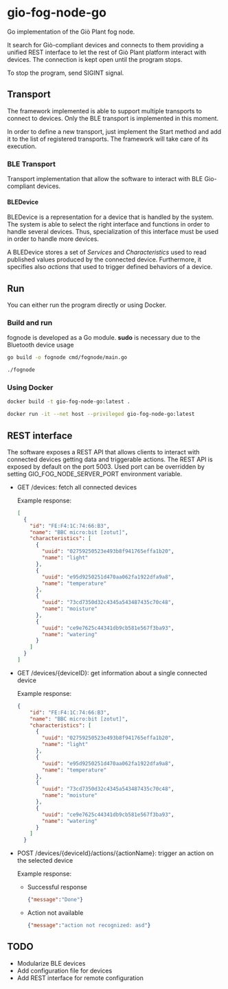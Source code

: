 # gio-fog-node-go

Go implementation of the Giò Plant fog node.

It search for Giò-compliant devices and connects to them providing a unified REST interface to let the rest of Giò Plant platform interact with devices.
The connection is kept open until the program stops.

To stop the program, send SIGINT signal. 

## Transport

The framework implemented is able to support multiple transports to connect to devices.
Only the BLE transport is implemented in this moment.

In order to define a new transport, just implement the Start method and add it to the list of registered transports.
The framework will take care of its execution.

### BLE Transport

Transport implementation that allow the software to interact with BLE Gio-compliant devices.

#### BLEDevice 
BLEDevice is a representation for a device that is handled by the system.
The system is able to select the right interface and functions in order to handle several devices.
Thus, specialization of this interface must be used in order to handle more devices.

A BLEDevice stores a set of *Services* and *Characteristics* used to read published values produced by the connected device.
Furthermore, it specifies also *actions* that used to trigger defined behaviors of a device.

## Run

You can either run the program directly or using Docker.

### Build and run

fognode is developed as a Go module.
**sudo** is necessary due to the Bluetooth device usage

```bash
go build -o fognode cmd/fognode/main.go

./fognode
```

### Using Docker

```bash
docker build -t gio-fog-node-go:latest .

docker run -it --net host --privileged gio-fog-node-go:latest
```

## REST interface

The software exposes a REST API that allows clients to interact with connected devices getting data and triggerable actions.
The REST API is exposed by default on the port 5003. Used port can be overridden by setting GIO_FOG_NODE_SERVER_PORT environment variable.

- GET /devices: fetch all connected devices

    Example response:
    
    ```json
    [
      {
        "id": "FE:F4:1C:74:66:B3",
        "name": "BBC micro:bit [zotut]",
        "characteristics": [
          {
            "uuid": "02759250523e493b8f941765effa1b20",
            "name": "light"
          },
          {
            "uuid": "e95d9250251d470aa062fa1922dfa9a8",
            "name": "temperature"
          },
          {
            "uuid": "73cd7350d32c4345a543487435c70c48",
            "name": "moisture"
          },
          {
            "uuid": "ce9e7625c44341db9cb581e567f3ba93",
            "name": "watering"
          }
        ]
      }
    ]
    ```

- GET /devices/{deviceID}: get information about a single connected device

    Example response:
    
    ```json
    {
        "id": "FE:F4:1C:74:66:B3",
        "name": "BBC micro:bit [zotut]",
        "characteristics": [
          {
            "uuid": "02759250523e493b8f941765effa1b20",
            "name": "light"
          },
          {
            "uuid": "e95d9250251d470aa062fa1922dfa9a8",
            "name": "temperature"
          },
          {
            "uuid": "73cd7350d32c4345a543487435c70c48",
            "name": "moisture"
          },
          {
            "uuid": "ce9e7625c44341db9cb581e567f3ba93",
            "name": "watering"
          }
        ]
      }
    ```

- POST /devices/{deviceId}/actions/{actionName}: trigger an action on the selected device

    Example response:
    
    - Successful response
        ```json
        {"message":"Done"}
        ```
    - Action not available
        ```json
        {"message":"action not recognized: asd"}
        ```

## TODO
- Modularize BLE devices
- Add configuration file for devices
- Add REST interface for remote configuration